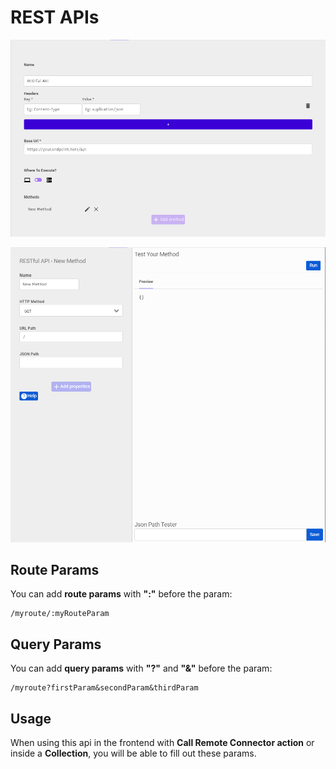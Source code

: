 # REST APIs

![Configuration](../../../.gitbook/assets/screenshot_from_2021-04-26_16-07-22.png)

![Queries](../../../.gitbook/assets/image%20%2818%29%20%281%29%20%281%29%20%282%29%20%281%29.png)

## Route Params

You can add **route params** with **":"** before the param:

```text
/myroute/:myRouteParam
```

## Query Params

You can add **query params** with **"?"** and **"&"** before the param:

```text
/myroute?firstParam&secondParam&thirdParam
```

## Usage

When using this api in the frontend with **Call Remote Connector action** or inside a **Collection**, you will be able to fill out these params.


